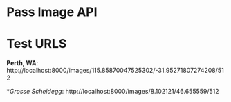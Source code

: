 # Pass Image API

# Test URLS


**Perth, WA**:
http://localhost:8000/images/115.85870047525302/-31.95271807274208/512

**Grosse Scheidegg*:
http://localhost:8000/images/8.102121/46.655559/512
